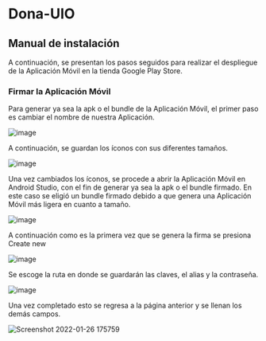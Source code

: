 # Dona-UIO

## Manual de instalación

A continuación, se presentan los pasos seguidos para realizar el despliegue de la Aplicación Móvil en la tienda Google Play Store.

### Firmar la Aplicación Móvil

Para generar ya sea la apk o el bundle de la Aplicación Móvil, el primer paso es cambiar el nombre de nuestra Aplicación.

![image](https://user-images.githubusercontent.com/58042439/151454268-d59deb9e-7ad0-4d43-9b04-e4b89d71927c.png)

A continuación, se guardan los íconos con sus diferentes tamaños.

![image](https://user-images.githubusercontent.com/58042439/151454407-507e58e5-39f1-4c17-b59a-ae5eb1570a92.png)

Una vez cambiados los íconos, se procede a abrir la Aplicación Móvil en Android Studio, con el fin de generar ya sea la apk o el bundle firmado.
En este caso se eligió un bundle firmado debido a que genera una Aplicación Móvil más ligera en cuanto a tamaño.

![image](https://user-images.githubusercontent.com/58042439/151454756-60ebb4d3-85cf-4644-b80b-c0e8573acf81.png)

A continuación como es la primera vez que se genera la firma se presiona Create new

![image](https://user-images.githubusercontent.com/58042439/151455232-2e877403-a86e-4bbc-a2c7-5e673415db4a.png)

Se escoge la ruta en donde se guardarán las claves, el alias y la contraseña.

![image](https://user-images.githubusercontent.com/58042439/151455315-266d3c16-12a2-4581-a8a2-aa4f9994edfe.png)

Una vez completado esto se regresa a la página anterior y se llenan los demás campos.

![Screenshot 2022-01-26 175759](https://user-images.githubusercontent.com/58042439/151455371-99fa1ce0-1f67-4eb9-a0f6-e05552abe197.png)

